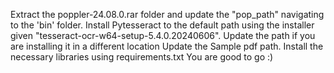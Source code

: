 Extract the poppler-24.08.0.rar folder and update the "pop_path" navigating to the 'bin' folder.
Install Pytesseract to the default path using the installer given "tesseract-ocr-w64-setup-5.4.0.20240606". Update the path if you are installing it in a different location
Update the Sample pdf path.
Install the necessary libraries using requirements.txt
You are good to go :)

